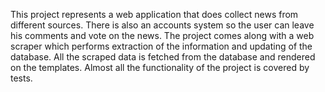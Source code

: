 This project represents a web application that does collect news from different sources. There is also an accounts system so the user can leave his comments and vote on the news.
The project comes along with a web scraper which performs extraction of the information and updating of the database.
All the scraped data is fetched from the database and rendered on the templates.
Almost all the functionality of the project is covered by tests.

